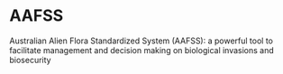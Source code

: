 # AAFSS
Australian Alien Flora Standardized System (AAFSS): a powerful tool to facilitate management and decision making on biological invasions and biosecurity
